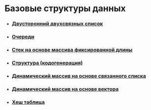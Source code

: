 # Базовые структуры данных

 - ### [Двусторонний двухсвязных список](https://github.com/hunteraf87/base_structure/tree/master/src/modules/linked-list)
 - ### [Очереди](https://github.com/hunteraf87/base_structure/tree/master/src/modules/queue)
 - ### [Стек на основе массива фиксированной длины](https://github.com/hunteraf87/base_structure/tree/master/src/modules/stack)
 - ### [Структура (кодогенерация)](https://github.com/hunteraf87/base_structure/tree/master/src/modules/structure)
 - ### [Динамический массив на основе связанного списка](https://github.com/hunteraf87/base_structure/tree/master/src/modules/dynamic-array)
 - ### [Динамический массив на основе вектора](https://github.com/hunteraf87/base_structure/tree/master/src/modules/dynamic-array-vector)
 - ### [Хеш таблица](https://github.com/hunteraf87/base_structure/tree/master/src/modules/hash-map)









